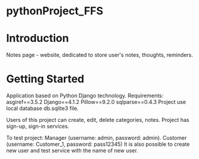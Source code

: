 # pythonProject_FFS

# Introduction

Notes page - website, dedicated to store user's notes, thoughts, reminders.



# Getting Started
Application based on Python Django technology.
Requirements:
asgiref==3.5.2
Django==4.1.2
Pillow==9.2.0
sqlparse==0.4.3
Project use local database db.sqlite3 file.

Users of this project can create, edit, delete categories, notes. Project has sign-up, sign-in services. 

To test project:
Manager (username: admin, password: admin).
Customer (username: Customer_1, password: pass12345)
It is also possible to create new user and test service with the name of new user.
